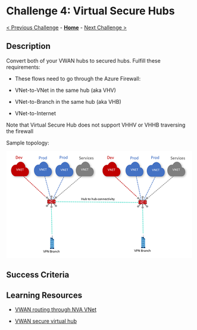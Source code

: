 # Challenge 4: Virtual Secure Hubs

[< Previous Challenge](./03-isolated_vnet.md) - **[Home](../README.md)** - [Next Challenge >](./05-nva.md)

## Description

Convert both of your VWAN hubs to secured hubs. Fulfill these requirements:

* These flows need to go through the Azure Firewall:

* VNet-to-VNet in the same hub (aka VHV)
* VNet-to-Branch in the same hub (aka VHB)
* VNet-to-Internet

Note that Virtual Secure Hub does not support VHHV or VHHB traversing the firewall

Sample topology:

![topology](../Images/vwan05.png)

## Success Criteria


## Learning Resources

* [VWAN routing through NVA VNet](https://docs.microsoft.com/azure/virtual-wan/scenario-route-through-nva)
- [VWAN secure virtual hub](https://docs.microsoft.com/azure/virtual-wan/scenario-route-between-vnets-firewall)